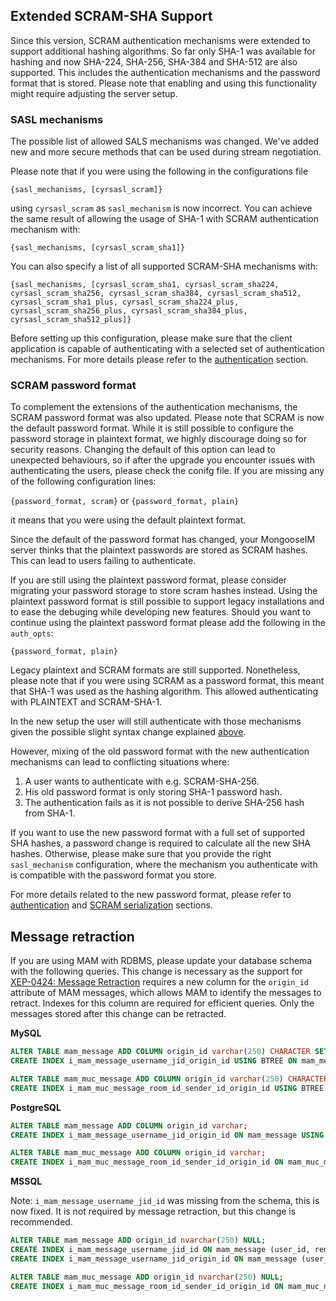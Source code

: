 ## Extended SCRAM-SHA Support

Since this version, SCRAM authentication mechanisms were extended to support additional hashing algorithms.
So far only SHA-1 was available for hashing and now SHA-224, SHA-256, SHA-384 and SHA-512 are also supported.
This includes the authentication mechanisms and the password format that is stored.
Please note that enabling and using this functionality might require adjusting the server setup.

### SASL mechanisms

The possible list of allowed SALS mechanisms was changed. We've added new and more secure methods that can be used during stream negotiation.


Please note that if you were using the following in the configurations file

`{sasl_mechanisms, [cyrsasl_scram]}`

using `cyrsasl_scram` as `sasl_mechanism` is now incorrect.
You can achieve the same result of allowing the usage of SHA-1 with SCRAM authentication mechanism with:

`{sasl_mechanisms, [cyrsasl_scram_sha1]}`

You can also specify a list of all supported SCRAM-SHA mechanisms with:

`{sasl_mechanisms, [cyrsasl_scram_sha1, cyrsasl_scram_sha224, cyrsasl_scram_sha256, cyrsasl_scram_sha384, cyrsasl_scram_sha512, cyrsasl_scram_sha1_plus, cyrsasl_scram_sha224_plus, cyrsasl_scram_sha256_plus, cyrsasl_scram_sha384_plus, cyrsasl_scram_sha512_plus]}`

Before setting up this configuration, please make sure that the client application is capable of authenticating with a selected set of authentication mechanisms.
For more details please refer to the [authentication](../../Advanced-configuration#authentication) section.

### SCRAM password format

To complement the extensions of the authentication mechanisms, the SCRAM password format was also updated.
Please note that SCRAM is now the default password format.
While it is still possible to configure the password storage in plaintext format, we highly discourage doing so for security reasons.
Changing the default of this option can lead to unexpected behaviours, so if after the upgrade you encounter issues with authenticating the users, please check the conifg file.
If you are missing any of the following configuration lines:

`{password_format, scram}` or `{password_format, plain}`

it means that you were using the default plaintext format.

Since the default of the password format has changed, your MongooseIM server thinks that the plaintext passwords are stored as SCRAM hashes.
This can lead to users failing to authenticate.

If you are still using the plaintext password format, please consider migrating your password storage to store scram hashes instead.
Using the plaintext password format is still possible to support legacy installations and to ease the debuging while developing new features.
Should you want to continue using the plaintext password format please add the following in the `auth_opts`:

`{password_format, plain}`

Legacy plaintext and SCRAM formats are still supported.
Nonetheless, please note that if you were using SCRAM as a password format, this meant that SHA-1 was used as the hashing algorithm.
This allowed authenticating with PLAINTEXT and SCRAM-SHA-1.

In the new setup the user will still authenticate with those mechanisms given the possible slight syntax change explained [above](#sasl-mechanisms).

However, mixing of the old password format with the new authentication mechanisms can lead to conflicting situations where:

1. A user wants to authenticate with e.g. SCRAM-SHA-256.
2. His old password format is only storing SHA-1 password hash.
3. The authentication fails as it is not possible to derive SHA-256 hash from SHA-1.

If you want to use the new password format with a full set of supported SHA hashes, a password change is required to calculate all the new SHA hashes.
Otherwise, please make sure that you provide the right `sasl_mechanism` configuration, where the mechanism you authenticate with is compatible with the password format you store.

For more details related to the new password format, please refer to [authentication](../../Advanced-configuration#authentication) and [SCRAM serialization](../../scram-serialization.md) sections.

## Message retraction

If you are using MAM with RDBMS, please update your database schema with the following queries. This change is necessary as the support for [XEP-0424: Message Retraction](http://xmpp.org/extensions/xep-0424.html) requires a new column for the `origin_id` attribute of MAM messages, which allows MAM to identify the messages to retract. Indexes for this column are required for efficient queries. Only the messages stored after this change can be retracted.

**MySQL**
```sql
ALTER TABLE mam_message ADD COLUMN origin_id varchar(250) CHARACTER SET binary;
CREATE INDEX i_mam_message_username_jid_origin_id USING BTREE ON mam_message (user_id, remote_bare_jid, origin_id);

ALTER TABLE mam_muc_message ADD COLUMN origin_id varchar(250) CHARACTER SET binary;
CREATE INDEX i_mam_muc_message_room_id_sender_id_origin_id USING BTREE ON mam_muc_message (room_id, sender_id, origin_id);
```

**PostgreSQL**
```sql
ALTER TABLE mam_message ADD COLUMN origin_id varchar;
CREATE INDEX i_mam_message_username_jid_origin_id ON mam_message USING BTREE (user_id, remote_bare_jid, origin_id);

ALTER TABLE mam_muc_message ADD COLUMN origin_id varchar;
CREATE INDEX i_mam_muc_message_room_id_sender_id_origin_id ON mam_muc_message USING BTREE (room_id, sender_id, origin_id);
```

**MSSQL**

Note: `i_mam_message_username_jid_id` was missing from the schema, this is now fixed. It is not required by message retraction, but this change is recommended.

```sql
ALTER TABLE mam_message ADD origin_id nvarchar(250) NULL;
CREATE INDEX i_mam_message_username_jid_id ON mam_message (user_id, remote_bare_jid, id);
CREATE INDEX i_mam_message_username_jid_origin_id ON mam_message (user_id, remote_bare_jid, origin_id);

ALTER TABLE mam_muc_message ADD origin_id nvarchar(250) NULL;
CREATE INDEX i_mam_muc_message_room_id_sender_id_origin_id ON mam_muc_message (room_id, sender_id, origin_id);
```
